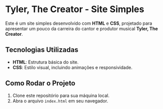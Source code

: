 # Tyler, The Creator - Site Simples

Este é um site simples desenvolvido com **HTML** e **CSS**, projetado para apresentar um pouco da carreira do cantor e produtor musical **Tyler, The Creator**.

## Tecnologias Utilizadas
- **HTML**: Estrutura básica do site.
- **CSS**: Estilo visual, incluindo animações e responsividade.

## Como Rodar o Projeto
1. Clone este repositório para sua máquina local.
2. Abra o arquivo `index.html` em seu navegador.

